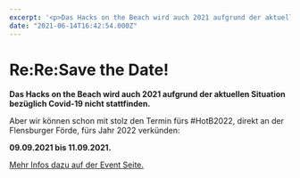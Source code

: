 ```yaml
---
excerpt: '<p>Das Hacks on the Beach wird auch 2021 aufgrund der aktuellen Situation bezüglich Covid-19 nicht stattfinden. Aber wir können schon mit stolz den Termin fürs #HotB2022, direkt an der Flensburger <a href="https://chaostreff-flensburg.de/2021/hacks-on-the-beach-2021/" class="more-link">[&hellip;]</a></p>'
date: "2021-06-14T16:42:54.000Z"
---
```

# Re:Re:Save the Date!


<p id="block-36e9ecc6-caa2-4c02-8899-9d7e8f670df4"><strong>Das Hacks on the Beach wird auch 2021 aufgrund der aktuellen Situation bezüglich Covid-19 nicht stattfinden.</strong></p>



<p id="block-bd0042f5-ed72-4168-80ba-24130585d1f3">Aber wir können schon mit stolz den Termin fürs #HotB2022, direkt an der Flensburger Förde, fürs Jahr 2022 verkünden:</p>



<p id="block-7dc8d39a-4feb-490a-9f41-aff836a98f1a"><strong>09.09.2021 bis 11.09.2021.</strong></p>



<p><a href="https://chaostreff-flensburg.de/2021/hacks-on-the-beach-2022/" data-type="post" data-id="1551">Mehr Infos dazu auf der Event Seite.</a></p>

